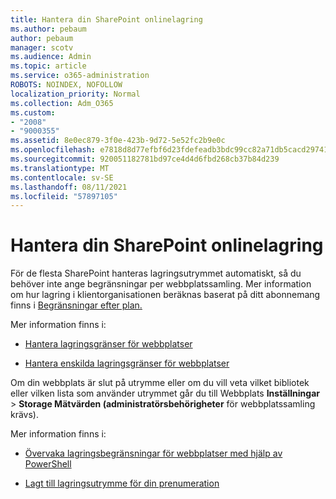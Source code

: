 ```yaml
---
title: Hantera din SharePoint onlinelagring
ms.author: pebaum
author: pebaum
manager: scotv
ms.audience: Admin
ms.topic: article
ms.service: o365-administration
ROBOTS: NOINDEX, NOFOLLOW
localization_priority: Normal
ms.collection: Adm_O365
ms.custom:
- "2008"
- "9000355"
ms.assetid: 8e0ec879-3f0e-423b-9d72-5e52fc2b9e0c
ms.openlocfilehash: e7818d8d77efbf6d23fdefeadb3bdc99cc82a71db5cacd29741749fa74460a7a
ms.sourcegitcommit: 920051182781bd97ce4d4d6fbd268cb37b84d239
ms.translationtype: MT
ms.contentlocale: sv-SE
ms.lasthandoff: 08/11/2021
ms.locfileid: "57897105"
---
```

# <a name="manage-your-sharepoint-online-storage"></a>Hantera din SharePoint onlinelagring

För de flesta SharePoint hanteras lagringsutrymmet automatiskt, så du behöver inte ange begränsningar per webbplatssamling. Mer information om hur lagring i klientorganisationen beräknas baserat på ditt abonnemang finns i [Begränsningar efter plan.](https://docs.microsoft.com/office365/servicedescriptions/sharepoint-online-service-description/sharepoint-online-limits?redirectedfrom=MSDN#limits-by-plan)

Mer information finns i:

- [Hantera lagringsgränser för webbplatser](https://docs.microsoft.com/sharepoint/manage-site-collection-storage-limits)

- [Hantera enskilda lagringsgränser för webbplatser](https://docs.microsoft.com/sharepoint/manage-site-collection-storage-limits#manage-individual-site-storage-limits)

Om din webbplats är slut på utrymme eller om du vill veta vilket bibliotek eller vilken lista som använder utrymmet går du till Webbplats **Inställningar**  >  **Storage Mätvärden (administratörsbehörigheter** för webbplatssamling krävs).

Mer information finns i:

- [Övervaka lagringsbegränsningar för webbplatser med hjälp av PowerShell](https://docs.microsoft.com/sharepoint/manage-site-collection-storage-limits#monitor-site-storage-limits-by-using-powershell)

- [Lagt till lagringsutrymme för din prenumeration](https://docs.microsoft.com/microsoft-365/commerce/add-storage-space) 
  